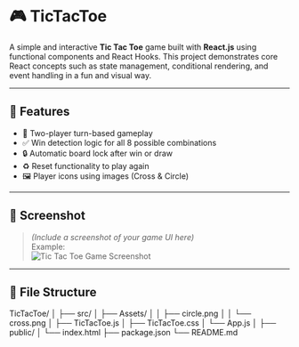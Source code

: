 # 🎮 TicTacToe

A simple and interactive **Tic Tac Toe** game built with **React.js** using functional components and React Hooks. This project demonstrates core React concepts such as state management, conditional rendering, and event handling in a fun and visual way.

---

## 🚀 Features

- 🔄 Two-player turn-based gameplay  
- ✅ Win detection logic for all 8 possible combinations  
- 🔒 Automatic board lock after win or draw  
- ♻️ Reset functionality to play again  
- 🖼️ Player icons using images (Cross & Circle)  

---

## 📸 Screenshot

> *(Include a screenshot of your game UI here)*  
> Example:  
> ![Tic Tac Toe Game Screenshot](./Assets/preview.png)

---

## 📁 File Structure
TicTacToe/
│
├── src/
│ ├── Assets/
│ │ ├── circle.png
│ │ └── cross.png
│ ├── TicTacToe.js
│ ├── TicTacToe.css
│ └── App.js
│
├── public/
│ └── index.html
├── package.json
└── README.md

